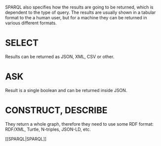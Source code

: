 SPARQL also specifies how the results are going to be returned, which is dependent to the type of query. The results are usually shown in a tabular format to the a human user, but for a machine they can be returned in various different formats.

# SELECT

Results can be returned as JSON, XML, CSV or other.

# ASK

Result is a single boolean and can be returned inside JSON.

# CONSTRUCT, DESCRIBE

They return a whole graph, therefore they need to use some RDF format: RDF/XML, Turtle, N-triples, JSON-LD, etc.

[[SPARQL|SPARQL]]